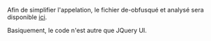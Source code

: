 Afin de simplifier l'appelation, le fichier de-obfusqué et analysé sera disponible [ici](https://github.com/ShiiroSan/SteamScamAnalysis/blob/master/assets/source%20code/cleaned/script1.js).

Basiquement, le code n'est autre que JQuery UI.  
